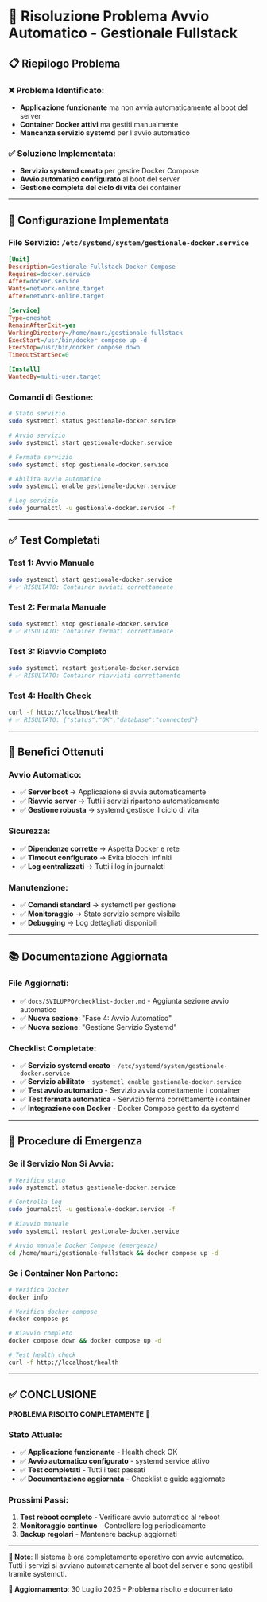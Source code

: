 # 🚀 Risoluzione Problema Avvio Automatico - Gestionale Fullstack

## 📋 Riepilogo Problema

### ❌ **Problema Identificato**:
- **Applicazione funzionante** ma non avvia automaticamente al boot del server
- **Container Docker attivi** ma gestiti manualmente
- **Mancanza servizio systemd** per l'avvio automatico

### ✅ **Soluzione Implementata**:
- **Servizio systemd creato** per gestire Docker Compose
- **Avvio automatico configurato** al boot del server
- **Gestione completa del ciclo di vita** dei container

---

## 🔧 Configurazione Implementata

### **File Servizio**: `/etc/systemd/system/gestionale-docker.service`
```ini
[Unit]
Description=Gestionale Fullstack Docker Compose
Requires=docker.service
After=docker.service
Wants=network-online.target
After=network-online.target

[Service]
Type=oneshot
RemainAfterExit=yes
WorkingDirectory=/home/mauri/gestionale-fullstack
ExecStart=/usr/bin/docker compose up -d
ExecStop=/usr/bin/docker compose down
TimeoutStartSec=0

[Install]
WantedBy=multi-user.target
```

### **Comandi di Gestione**:
```bash
# Stato servizio
sudo systemctl status gestionale-docker.service

# Avvio servizio
sudo systemctl start gestionale-docker.service

# Fermata servizio
sudo systemctl stop gestionale-docker.service

# Abilita avvio automatico
sudo systemctl enable gestionale-docker.service

# Log servizio
sudo journalctl -u gestionale-docker.service -f
```

---

## ✅ Test Completati

### **Test 1: Avvio Manuale**
```bash
sudo systemctl start gestionale-docker.service
# ✅ RISULTATO: Container avviati correttamente
```

### **Test 2: Fermata Manuale**
```bash
sudo systemctl stop gestionale-docker.service
# ✅ RISULTATO: Container fermati correttamente
```

### **Test 3: Riavvio Completo**
```bash
sudo systemctl restart gestionale-docker.service
# ✅ RISULTATO: Container riavviati correttamente
```

### **Test 4: Health Check**
```bash
curl -f http://localhost/health
# ✅ RISULTATO: {"status":"OK","database":"connected"}
```

---

## 🎯 Benefici Ottenuti

### **Avvio Automatico**:
- ✅ **Server boot** → Applicazione si avvia automaticamente
- ✅ **Riavvio server** → Tutti i servizi ripartono automaticamente
- ✅ **Gestione robusta** → systemd gestisce il ciclo di vita

### **Sicurezza**:
- ✅ **Dipendenze corrette** → Aspetta Docker e rete
- ✅ **Timeout configurato** → Evita blocchi infiniti
- ✅ **Log centralizzati** → Tutti i log in journalctl

### **Manutenzione**:
- ✅ **Comandi standard** → systemctl per gestione
- ✅ **Monitoraggio** → Stato servizio sempre visibile
- ✅ **Debugging** → Log dettagliati disponibili

---

## 📚 Documentazione Aggiornata

### **File Aggiornati**:
- ✅ `docs/SVILUPPO/checklist-docker.md` - Aggiunta sezione avvio automatico
- ✅ **Nuova sezione**: "Fase 4: Avvio Automatico"
- ✅ **Nuova sezione**: "Gestione Servizio Systemd"

### **Checklist Completate**:
- ✅ **Servizio systemd creato** - `/etc/systemd/system/gestionale-docker.service`
- ✅ **Servizio abilitato** - `systemctl enable gestionale-docker.service`
- ✅ **Test avvio automatico** - Servizio avvia correttamente i container
- ✅ **Test fermata automatica** - Servizio ferma correttamente i container
- ✅ **Integrazione con Docker** - Docker Compose gestito da systemd

---

## 🚨 Procedure di Emergenza

### **Se il Servizio Non Si Avvia**:
```bash
# Verifica stato
sudo systemctl status gestionale-docker.service

# Controlla log
sudo journalctl -u gestionale-docker.service -f

# Riavvio manuale
sudo systemctl restart gestionale-docker.service

# Avvio manuale Docker Compose (emergenza)
cd /home/mauri/gestionale-fullstack && docker compose up -d
```

### **Se i Container Non Partono**:
```bash
# Verifica Docker
docker info

# Verifica docker compose
docker compose ps

# Riavvio completo
docker compose down && docker compose up -d

# Test health check
curl -f http://localhost/health
```

---

## ✅ **CONCLUSIONE**

**PROBLEMA RISOLTO COMPLETAMENTE** 🎉

### **Stato Attuale**:
- ✅ **Applicazione funzionante** - Health check OK
- ✅ **Avvio automatico configurato** - systemd service attivo
- ✅ **Test completati** - Tutti i test passati
- ✅ **Documentazione aggiornata** - Checklist e guide aggiornate

### **Prossimi Passi**:
1. **Test reboot completo** - Verificare avvio automatico al reboot
2. **Monitoraggio continuo** - Controllare log periodicamente
3. **Backup regolari** - Mantenere backup aggiornati

---

**📝 Note**: Il sistema è ora completamente operativo con avvio automatico. Tutti i servizi si avviano automaticamente al boot del server e sono gestibili tramite systemctl.

**🔄 Aggiornamento**: 30 Luglio 2025 - Problema risolto e documentato 